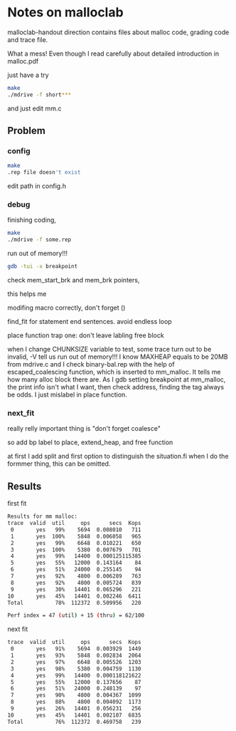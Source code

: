 # Notes on malloclab

malloclab-handout direction contains files about malloc code, grading code and trace file.

What a mess! Even though I read carefully about detailed introduction in malloc.pdf

just have a try

```bash
make
./mdrive -f short***
``` 
and just edit mm.c
## Problem
### config
```bash
make 
.rep file doesn't exist
```
edit path in config.h
### debug
finishing coding,

```bash
make
./mdrive -f some.rep
``` 

run out of memory!!!

```bash
gdb -tui -x breakpoint
``` 
check mem\_start\_brk and mem\_brk pointers,

this helps me

modifing macro correctly, don't forget ()

find\_fit for statement end sentences. avoid endless loop

place function trap one: don't leave labling free block

when I change CHUNKSIZE variable to test, some trace turn out to be invalid, -V tell us run out of memory!!!
I know MAXHEAP equals to be 20MB from mdrive.c and I check binary-bal.rep with the help of 
escaped\_coalescing function, which is inserted to mm_malloc. It tells me how many alloc block there are. As I gdb setting breakpoint at mm_malloc, the print info isn't what I want,
then check address, finding the tag always be odds. I just mislabel in place function.

### next\_fit
really relly important thing is "don't forget coalesce"

so add bp label to place, extend_heap, and free function

at first I add split and first option to distinguish the situation.fi when I do the formmer thing, this can be omitted.


## Results
first fit

```bash
Results for mm malloc:
trace  valid  util     ops      secs  Kops
 0       yes   99%    5694  0.008010   711
 1       yes  100%    5848  0.006058   965
 2       yes   99%    6648  0.010221   650
 3       yes  100%    5380  0.007679   701
 4       yes   99%   14400  0.000125115385
 5       yes   55%   12000  0.143164    84
 6       yes   51%   24000  0.255145    94
 7       yes   92%    4800  0.006289   763
 8       yes   92%    4800  0.005724   839
 9       yes   30%   14401  0.065296   221
10       yes   45%   14401  0.002246  6411
Total          78%  112372  0.509956   220

Perf index = 47 (util) + 15 (thru) = 62/100
```
next fit

```bash
trace  valid  util     ops      secs  Kops
 0       yes   91%    5694  0.003929  1449
 1       yes   93%    5848  0.002834  2064
 2       yes   97%    6648  0.005526  1203
 3       yes   98%    5380  0.004759  1130
 4       yes   99%   14400  0.000118121622
 5       yes   55%   12000  0.137656    87
 6       yes   51%   24000  0.248139    97
 7       yes   90%    4800  0.004367  1099
 8       yes   88%    4800  0.004092  1173
 9       yes   26%   14401  0.056231   256
10       yes   45%   14401  0.002107  6835
Total          76%  112372  0.469758   239


```


